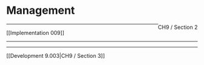 # Management

<span style="float: right">CH9 / Section 2</span>
<hr>
[[Implementation 009]]
<hr>

<hr>
[[Development 9.003|CH9 / Section 3]]



